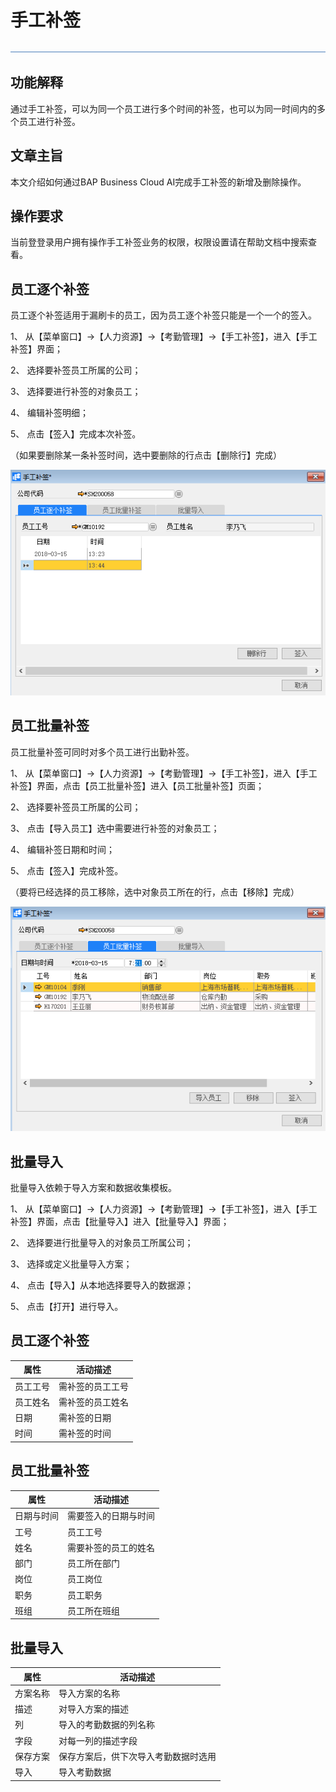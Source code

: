 # 手工补签 

![img](图片/标题.png)

## 功能解释 

通过手工补签，可以为同一个员工进行多个时间的补签，也可以为同一时间内的多个员工进行补签。

## 文章主旨 

本文介绍如何通过BAP Business Cloud AI完成手工补签的新增及删除操作。

## 操作要求 

当前登登录用户拥有操作手工补签业务的权限，权限设置请在帮助文档中搜索查看。

## 员工逐个补签 

员工逐个补签适用于漏刷卡的员工，因为员工逐个补签只能是一个一个的签入。

1、 从【菜单窗口】->【人力资源】->【考勤管理】->【手工补签】，进入【手工补签】界面；

2、 选择要补签员工所属的公司；

3、 选择要进行补签的对象员工；

4、 编辑补签明细；

5、 点击【签入】完成本次补签。

（如果要删除某一条补签时间，选中要删除的行点击【删除行】完成）

 ![img](图片/补签1.png)

## 员工批量补签 

员工批量补签可同时对多个员工进行出勤补签。

1、 从【菜单窗口】->【人力资源】->【考勤管理】->【手工补签】，进入【手工补签】界面，点击【员工批量补签】进入【员工批量补签】页面；

2、 选择要补签员工所属的公司；

3、 点击【导入员工】选中需要进行补签的对象员工；

4、 编辑补签日期和时间；

5、 点击【签入】完成补签。

（要将已经选择的员工移除，选中对象员工所在的行，点击【移除】完成）

![img](图片/补签2.png) 

## 批量导入 

批量导入依赖于导入方案和数据收集模板。

1、 从【菜单窗口】->【人力资源】->【考勤管理】->【手工补签】，进入【手工补签】界面，点击【批量导入】进入【批量导入】界面；

2、 选择要进行批量导入的对象员工所属公司；

3、 选择或定义批量导入方案；

4、 点击【导入】从本地选择要导入的数据源；

5、 点击【打开】进行导入。

## 员工逐个补签 

| **属性** | **活动描述** |
| -------------- | ------------------ |
| 员工工号       | 需补签的员工工号   |
| 员工姓名       | 需补签的员工姓名   |
| 日期           | 需补签的日期       |
| 时间           | 需补签的时间       |

## 员工批量补签 

| **属性** | **活动描述**   |
| -------------- | -------------------- |
| 日期与时间     | 需要签入的日期与时间 |
| 工号           | 员工工号             |
| 姓名           | 需要补签的员工的姓名 |
| 部门           | 员工所在部门         |
| 岗位           | 员工岗位             |
| 职务           | 员工职务             |
| 班组           | 员工所在班组         |

## 批量导入 

| **属性** | **活动描述**                   |
| -------------- | ------------------------------------ |
| 方案名称       | 导入方案的名称                       |
| 描述           | 对导入方案的描述                     |
| 列             | 导入的考勤数据的列名称               |
| 字段           | 对每一列的描述字段                   |
| 保存方案       | 保存方案后，供下次导入考勤数据时选用 |
| 导入           | 导入考勤数据                         |

 
